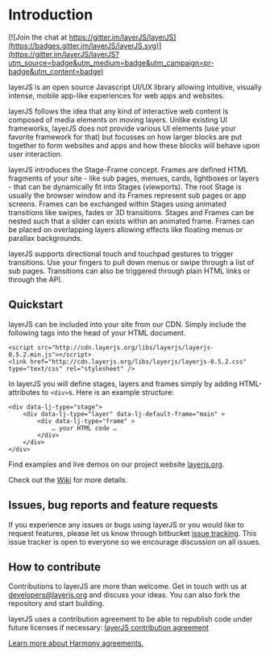 # Introduction #

[![Join the chat at https://gitter.im/layerJS/layerJS](https://badges.gitter.im/layerJS/layerJS.svg)](https://gitter.im/layerJS/layerJS?utm_source=badge&utm_medium=badge&utm_campaign=pr-badge&utm_content=badge)

layerJS is an open source Javascript UI/UX library allowing intuitive, visually intense, mobile app-like experiences for web apps and websites.

layerJS follows the idea that any kind of interactive web content is composed of media elements on moving layers. Unlike existing UI frameworks, layerJS does not provide various UI elements (use your favorite framework for that) but focusses on how larger blocks are put together to form websites and apps and how these blocks will behave upon user interaction.

layerJS introduces the Stage-Frame concept. Frames are defined HTML fragments of your site - like sub pages, menues, cards, lightboxes or layers - that can be dynamically fit into Stages (viewports). The root Stage is usually the browser window and its Frames represent sub pages or app screens. Frames can be exchanged within Stages using animated transitions like swipes, fades or 3D transitions. Stages and Frames can be nested such that a slider can exists within an animated frame. Frames can be placed on overlapping layers allowing effects like floating menus or parallax backgrounds.

layerJS supports directional touch and touchpad gestures to trigger transitions.  Use your fingers to pull down menus or swipe through a list of sub pages. Transitions can also be triggered through plain HTML links or through the API.

## Quickstart ##

layerJS can be included into your site from our CDN. Simply include the following tags into the head of your HTML document.
```
<script src="http://cdn.layerjs.org/libs/layerjs/layerjs-0.5.2.min.js"></script>
<link href="http://cdn.layerjs.org/libs/layerjs/layerjs-0.5.2.css" type="text/css" rel="stylesheet" />
```

In layerJS you will define stages, layers and frames simply by adding HTML-attributes to `<div>`s. Here is an example structure:
```
<div data-lj-type="stage">
    <div data-lj-type="layer" data-lj-default-frame="main" >
        <div data-lj-type="frame" >
            … your HTML code …
        </div>
    </div>
</div>
```
Find examples and live demos on our project website [layerjs.org](http://layerjs.org/examples.html). 

Check out the [Wiki](https://github.com/layerJS/layerJS/wiki) for more details. 

## Issues, bug reports and feature requests ##

If you experience any issues or bugs using layerJS or you would like to request features, please let us know through bitbucket [issue tracking](https://github.com/layerJS/layerJS/issues). This issue tracker is open to everyone so we encourage discussion on all issues.

## How to contribute ##

Contributions to layerJS are more than welcome. Get in touch with us at [developers@layerjs.org](mailto:developers@layerjs.org) and discuss your ideas. You can also fork the repository and start building.

layerJS uses a contribution agreement to be able to republish code under future licenses if necessary:
[layerJS contribution agreement](https://github.com/layerJS/layerJS/wiki/Contribution.md)

[Learn more about Harmony agreements.](http://harmonyagreements.org)
